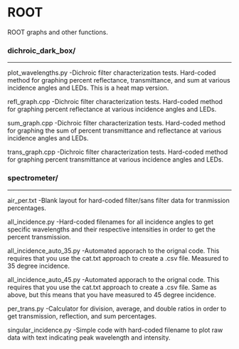 # ROOT
ROOT graphs and other functions.

### dichroic_dark_box/
----------------------
plot_wavelengths.py
-Dichroic filter characterization tests. Hard-coded method for graphing percent reflectance, transmittance, and sum at various incidence angles and LEDs. This is a heat map version.

refl_graph.cpp
-Dichroic filter characterization tests. Hard-coded method for graphing percent reflectance at various incidence angles and LEDs. 

sum_graph.cpp
-Dichroic filter characterization tests. Hard-coded method for graphing the sum of percent transmittance and reflectance at various incidence angles and LEDs. 

trans_graph.cpp
-Dichroic filter characterization tests. Hard-coded method for graphing percent transmittance at various incidence angles and LEDs. 

### spectrometer/
-----------------
air_per.txt
-Blank layout for hard-coded filter/sans filter data for tranmission percentages.

all_incidence.py
-Hard-coded filenames for all incidence angles to get specific wavelengths and their respective intensities in order to get the percent transmission.

all_incidence_auto_35.py
-Automated apporach to the orignal code. This requires that you use the cat.txt approach to create a .csv file. Measured to 35 degree incidence.

all_incidence_auto_45.py
-Automated apporach to the orignal code. This requires that you use the cat.txt
approach to create a .csv file. Same as above, but this means that you have measured to 45 degree incidence.

per_trans.py
-Calculator for division, average, and double ratios in order to get transmission, reflection, and sum percentages.

singular_incidence.py
-Simple code with hard-coded filename to plot raw data with text indicating peak wavelength and intensity.

